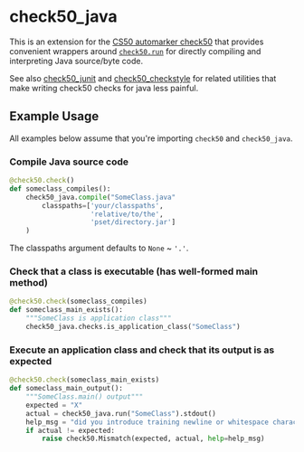 # check50_java

This is an extension for the [CS50 automarker check50][check50] that provides convenient wrappers around [`check50.run`][run] for directly compiling and interpreting Java source/byte code.

See also [check50_junit](https://github.com/pazz/check50_junit) and [check50_checkstyle](https://github.com/pazz/check50_checkstyle) for related utilities that make writing check50 checks for java less painful.


## Example Usage

All examples below assume that you're importing `check50` and `check50_java`.

### Compile Java source code

```python
@check50.check()
def someclass_compiles():
    check50_java.compile("SomeClass.java"
        classpaths=['your/classpaths',
                    'relative/to/the',
                    'pset/directory.jar']
    )
```
The classpaths argument defaults to `None` ~ `'.'`.

### Check that a class is executable (has well-formed main method)

```python
@check50.check(someclass_compiles)
def someclass_main_exists():
    """SomeClass is application class"""
    check50_java.checks.is_application_class("SomeClass")
```

### Execute an application class and check that its output is as expected

```python
@check50.check(someclass_main_exists)
def someclass_main_output():
    """SomeClass.main() output"""
    expected = "X"
    actual = check50_java.run("SomeClass").stdout()
    help_msg = "did you introduce training newline or whitespace characters?"
    if actual != expected:
        raise check50.Mismatch(expected, actual, help=help_msg)
```


[check50]: https://github.com/cs50/check50
[run]: https://cs50.readthedocs.io/projects/check50/en/latest/api/#check50.run
